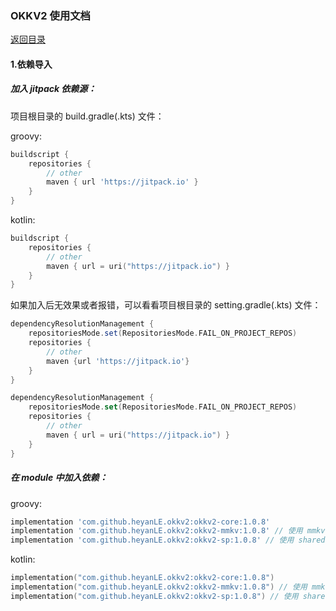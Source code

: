### OKKV2 使用文档

[返回目录](./menu.md)

#### 1.依赖导入

##### 加入 jitpack 依赖源：

项目根目录的 build.gradle(.kts) 文件：

groovy:
```groovy
buildscript {
    repositories {
        // other
        maven { url 'https://jitpack.io' }
    }
}
```

kotlin:
```kotlin
buildscript {
    repositories {
        // other
        maven { url = uri("https://jitpack.io") }
    }
}
```

如果加入后无效果或者报错，可以看看项目根目录的 setting.gradle(.kts) 文件：

```groovy
dependencyResolutionManagement {
    repositoriesMode.set(RepositoriesMode.FAIL_ON_PROJECT_REPOS)
    repositories {
        // other
        maven {url 'https://jitpack.io'}
    }
}
```

```kotlin
dependencyResolutionManagement {
    repositoriesMode.set(RepositoriesMode.FAIL_ON_PROJECT_REPOS)
    repositories {
        // other
        maven { url = uri("https://jitpack.io") }
    }
}
```

##### 在 module 中加入依赖：

groovy:

```groovy
implementation 'com.github.heyanLE.okkv2:okkv2-core:1.0.8'
implementation 'com.github.heyanLE.okkv2:okkv2-mmkv:1.0.8' // 使用 mmkv 储存
implementation 'com.github.heyanLE.okkv2:okkv2-sp:1.0.8' // 使用 sharedPreferences 储存
```

kotlin:

```kotlin
implementation("com.github.heyanLE.okkv2:okkv2-core:1.0.8")
implementation("com.github.heyanLE.okkv2:okkv2-mmkv:1.0.8") // 使用 mmkv 储存
implementation("com.github.heyanLE.okkv2:okkv2-sp:1.0.8") // 使用 sharedPreferences 储存
```